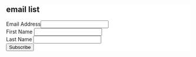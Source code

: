 <div id="mc_embed_shell">
  <link
    href="//cdn-images.mailchimp.com/embedcode/classic-061523.css"
    rel="stylesheet"
    type="text/css"
  />
  <style type="text/css">
    #mc_embed_signup{background:#fff;font:14px; width: 100%;max-width:600px;}
  </style>
  <div id="mc_embed_signup">
    <form
      action="https://cafe.us7.list-manage.com/subscribe/post?u=7ac7e285f8d8826591ef315a7&amp;id=47d255f050&amp;f_id=00ece5e4f0"
      method="post"
      id="mc-embedded-subscribe-form"
      name="mc-embedded-subscribe-form"
      class="validate"
      target="_blank"
    >
      <div id="mc_embed_signup_scroll">
        <h2>email list</h2>
        <div class="mc-field-group">
          <label for="mce-EMAIL"
            >Email Address</label
          ><input
            type="email"
            name="EMAIL"
            class="required email"
            id="mce-EMAIL"
            required=""
            value=""
          />
        </div>
        <div class="mc-field-group">
          <label for="mce-FNAME">First Name </label
          ><input
            type="text"
            name="FNAME"
            class="text"
            id="mce-FNAME"
            value=""
            required
          />
        </div>
        <div class="mc-field-group">
          <label for="mce-LNAME">Last Name </label
          ><input
            type="text"
            name="LNAME"
            class="text"
            id="mce-LNAME"
            value=""
            required
          />
        </div>
        <div id="mce-responses" class="clear foot">
          <div
            class="response"
            id="mce-error-response"
            style="display: none"
          ></div>
          <div
            class="response"
            id="mce-success-response"
            style="display: none"
          ></div>
        </div>
        <div aria-hidden="true" style="position: absolute; left: -5000px">
          /* real people should not fill this in and expect good things - do not
          remove this or risk form bot signups */
          <input
            type="text"
            name="b_7ac7e285f8d8826591ef315a7_47d255f050"
            tabindex="-1"
            value=""
          />
        </div>
        <div class="optionalParent">
          <div class="clear foot">
            <input
              type="submit"
              name="subscribe"
              id="mc-embedded-subscribe"
              class="button"
              value="Subscribe"
            />
          </div>
        </div>
      </div>
    </form>
  </div>
  <script
    type="text/javascript"
    src="//s3.amazonaws.com/downloads.mailchimp.com/js/mc-validate.js"
  ></script>
  <script type="text/javascript">
    (function ($) {
      window.fnames = new Array();
      window.ftypes = new Array();
      fnames[0] = "EMAIL";
      ftypes[0] = "email";
      fnames[1] = "FNAME";
      ftypes[1] = "text";
      fnames[2] = "LNAME";
      ftypes[2] = "text";
      fnames[3] = "ADDRESS";
      ftypes[3] = "address";
      fnames[4] = "PHONE";
      ftypes[4] = "phone";
      fnames[5] = "BIRTHDAY";
      ftypes[5] = "birthday";
    })(jQuery);
    var $mcj = jQuery.noConflict(true);
  </script>
</div>
